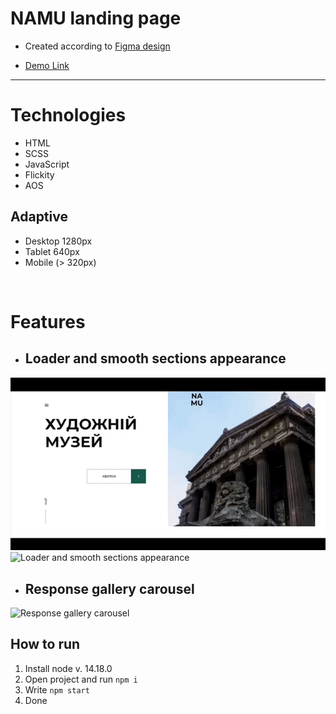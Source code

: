 <h1> NAMU landing page </h1>

- Created according to [Figma design](https://www.figma.com/file/cRBCqE06cDrY3s4jX7h3iY/%D0%9D%D0%90%D0%9C%D0%A3-(Edit)?node-id=0%3A1)

- [Demo Link](https://valeraviachalo.github.io/namu-landing/)
<hr />

# Technologies
- HTML
- SCSS
- JavaScript
- Flickity
- AOS

## Adaptive
  - Desktop 1280px
  - Tablet 640px
  - Mobile (> 320px)

<br />

# Features
  - ## Loader and smooth sections appearance
  ![Loader and smooth sections appearance](./src/images/for-readme/present.gif)
  ![Loader and smooth sections appearance](./src/images/for-readme/containers.gif)
  <br />

  - ## Response gallery carousel
  ![Response gallery carousel](./src/images/for-readme/gallery.gif)

## How to run
1. Install node v. 14.18.0
2. Open project and run `npm i`
3. Write `npm start`
4. Done
